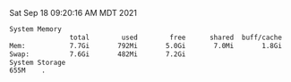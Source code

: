 Sat Sep 18 09:20:16 AM MDT 2021
```bash
System Memory
               total        used        free      shared  buff/cache   available
Mem:           7.7Gi       792Mi       5.0Gi       7.0Mi       1.8Gi       6.6Gi
Swap:          7.6Gi       482Mi       7.2Gi
System Storage
655M	.
```
```bash
